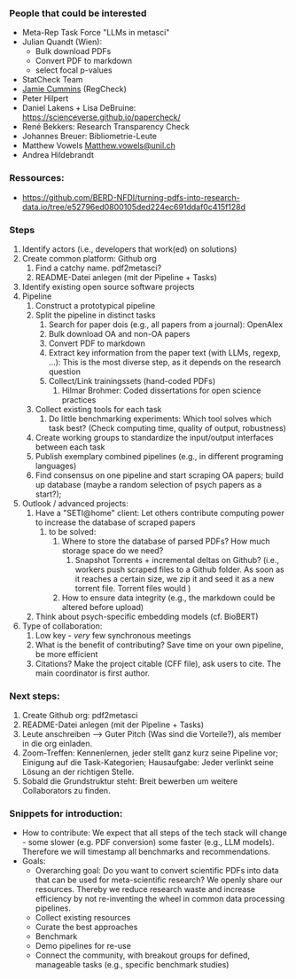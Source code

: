 ### People that could be interested

- Meta-Rep Task Force "LLMs in metasci"
- Julian Quandt (Wien): 
	- Bulk download PDFs
	- Convert PDF to markdown
	- select focal p-values
- StatCheck Team
- [Jamie Cummins](https://www.dig.psy.unibe.ch/ueber_uns/personen/dr_cummins_jamie/index_ger.html) (RegCheck)
- Peter Hilpert
- Daniel Lakens + Lisa DeBruine: https://scienceverse.github.io/papercheck/
- René Bekkers: Research Transparency Check
- Johannes Breuer: Bibliometrie-Leute
- Matthew Vowels Matthew.vowels@unil.ch
- Andrea Hildebrandt

### Ressources:

- https://github.com/BERD-NFDI/turning-pdfs-into-research-data.io/tree/e52796ed0800105ded224ec691ddaf0c415f128d


### Steps

1. Identify actors (i.e., developers that work(ed) on solutions)
2. Create common platform: Github org
	1. Find a catchy name. pdf2metasci?
	2. README-Datei anlegen (mit der Pipeline + Tasks)
3. Identify existing open source software projects
4. Pipeline
	1. Construct a prototypical pipeline
	2. Split the pipeline in distinct tasks
		1. Search for paper dois (e.g., all papers from a journal): OpenAlex
		2. Bulk download OA and non-OA papers
		3. Convert PDF to markdown
		4. Extract key information from the paper text (with LLMs, regexp, ...): This is the most diverse step, as it depends on the research question
		5. Collect/Link trainingssets (hand-coded PDFs)
			1. Hilmar Brohmer: Coded dissertations for open science practices
	3. Collect existing tools for each task
		1. Do little benchmarking experiments: Which tool solves which task best? (Check computing time, quality of output, robustness)
	4. Create working groups to standardize the input/output interfaces between each task
	5. Publish exemplary combined pipelines (e.g., in different programing languages)
	6. Find consensus on one pipeline and start scraping OA papers; build up database (maybe a random selection of psych papers as a start?); 
5. Outlook / advanced projects:
	1. Have a "SETI@home" client: Let others contribute computing power to increase the database of scraped papers
		1. to be solved: 
			1. Where to store the database of parsed PDFs? How much storage space do we need? 
				1. Snapshot Torrents + incremental deltas on Github? (i.e., workers push scraped files to a Github folder. As soon as it reaches a certain size, we zip it and seed it as a new torrent file. Torrent files would )
			2. How to ensure data integrity (e.g., the markdown could be altered before upload)
	2. Think about psych-specific embedding models (cf. BioBERT)
6. Type of collaboration:
	1. Low key - *very* few synchronous meetings
	2. What is the benefit of contributing? Save time on your own pipeline, be more efficient
	3. Citations? Make the project citable (CFF file), ask users to cite. The main coordinator is first author.


### Next steps:

1. Create Github org: pdf2metasci
2. README-Datei anlegen (mit der Pipeline + Tasks)
3. Leute anschreiben --> Guter Pitch (Was sind die Vorteile?), als member in die org einladen.
4. Zoom-Treffen: Kennenlernen, jeder stellt ganz kurz seine Pipeline vor; Einigung auf die Task-Kategorien; Hausaufgabe: Jeder verlinkt seine Lösung an der richtigen Stelle.
5. Sobald die Grundstruktur steht: Breit bewerben um weitere Collaborators zu finden.

### Snippets for introduction:

- How to contribute: We expect that all steps of the tech stack will change - some slower (e.g. PDF conversion) some faster (e.g., LLM models). Therefore we will timestamp all benchmarks and recommendations.
- Goals:
	- Overarching goal: Do you want to convert scientific PDFs into data that can be used for meta-scientific research? We openly share our resources. Thereby we reduce research waste and increase efficiency by not re-inventing the wheel in common data processing pipelines.
	- Collect existing resources
	- Curate the best approaches
	- Benchmark
	- Demo pipelines for re-use
	- Connect the community, with breakout groups for defined, manageable tasks (e.g., specific benchmark studies)
